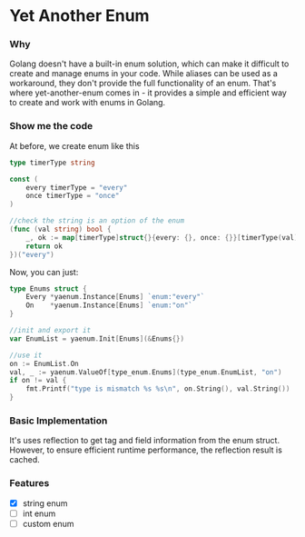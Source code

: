 # Yet Another Enum

### Why
Golang doesn't have a built-in enum solution, which can make it difficult to create and manage enums in your code. While aliases can be used as a workaround, they don't provide the full functionality of an enum. That's where yet-another-enum comes in - it provides a simple and efficient way to create and work with enums in Golang.

### Show me the code
At before, we create enum like this
```go
type timerType string

const (
    every timerType = "every"
    once timerType = "once"
)

//check the string is an option of the enum
(func (val string) bool {
    _, ok := map[timerType]struct{}{every: {}, once: {}}[timerType(val)]
    return ok
})("every")
```

Now, you can just:
```go
type Enums struct {
    Every *yaenum.Instance[Enums] `enum:"every"`
    On    *yaenum.Instance[Enums] `enum:"on"`
}

//init and export it
var EnumList = yaenum.Init[Enums](&Enums{})

//use it
on := EnumList.On
val, _ := yaenum.ValueOf[type_enum.Enums](type_enum.EnumList, "on")
if on != val {
    fmt.Printf("type is mismatch %s %s\n", on.String(), val.String())
}
```

### Basic Implementation
It's uses reflection to get tag and field information from the enum struct. However, to ensure efficient runtime performance, the reflection result is cached.

### Features
- [x] string enum
- [ ] int enum
- [ ] custom enum